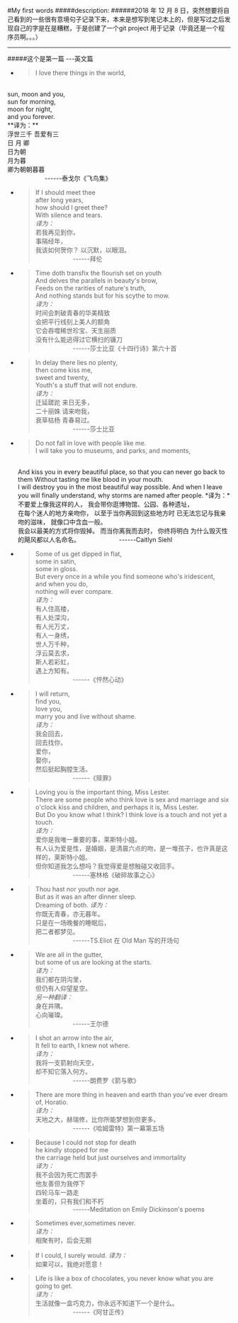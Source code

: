 #My first words
#####description:
######2018	年 12 月 8 日，突然想要将自己看到的一些很有意境句子记录下来，本来是想写到笔记本上的，但是写过之后发现自己的字是在是糟糕，于是创建了一个git project 用于记录（毕竟还是一个程序员啊。。。）

---
#####这个是第一篇 ---英文篇
* >I love there things in the world,
<br>
sun, moon and you,
<br>
sun for morning,
<br>
moon for night,
<br>
and you forever.
<br>
**译为：**
<br>
浮世三千 吾爱有三
<br>
日 月 卿
<br>
日为朝
<br>
月为暮
<br>
卿为朝朝暮暮
<br>
    &emsp;&emsp;&emsp;&emsp;&emsp;&emsp;------泰戈尔《飞鸟集》

* >If I should meet thee  
   after long years,  
   how should I greet thee?  
   With silence and tears.  
   *译为：*  
   若我再见到你，  
   事隔经年，  
   我该如何贺你？
   以沉默，以眼泪。  
   &emsp;&emsp;&emsp;&emsp;&emsp;&emsp;------拜伦
   
* >Time doth transfix the flourish set on youth  
   And delves the parallels in beauty's brow,  
   Feeds on the rarities of nature's truth,  
   And nothing stands but for his scythe to mow.  
   *译为：*  
   时间会刺破青春的华美精致  
   会把平行线刻上美人的额角  
   它会吞噬稀世珍宝、天生丽质  
   没有什么能逃得过它横扫的镰刀  
   &emsp;&emsp;&emsp;&emsp;&emsp;&emsp;------莎士比亚《十四行诗》第六十首
   
* >In delay there lies no plenty,  
   then come kiss me,  
   sweet and twenty,  
   Youth's a stuff that will not endure.  
   *译为：*  
   迁延蹉跎 来日无多，  
   二十丽姝 请来吻我，  
   衰草枯杨 青春易过。  
   &emsp;&emsp;&emsp;&emsp;&emsp;&emsp;------莎士比亚
   
* >Do not fall in love with people like me.  
   I will take you to museums, and parks, and moments, 
   <br>
   And kiss you in every beautiful place,  
   so that you can never go back to them
   Without tasting me like blood in your mouth.
   <br>
   I will destroy you in the most beautiful way possible.  
   And when I leave you will finally understand,  
   why storms are named after people.    
   *译为：*  
   不要爱上像我这样的人，  
   我会带你逛博物馆、公园、各种遗址，  
   <br>
   在每个迷人的地方亲吻你，  
   以至于当你再回到这些地方时  
   已无法忘记与我亲吻的滋味，  
   就像口中含血一般。  
   <br>
   我会以最美的方式将你毁掉。  
   而当你离我而去时，  
   你终将明白  
   为什么毁灭性的飓风都以人名命名。
   &emsp;&emsp;&emsp;&emsp;&emsp;&emsp;------Caitlyn Siehl
      
* >Some of us get dipped in flat,  
   some in satin,  
   some in gloss.  
   But every once in a while you find someone who's iridescent,  
   and when you do,  
   nothing will ever compare.  
   *译为：*  
   有人住高楼，  
   有人处深沟，  
   有人光万丈，  
   有人一身绣，  
   世人万千种，  
   浮云莫去求，  
   斯人若彩虹，   
   遇上方知有。  
   &emsp;&emsp;&emsp;&emsp;&emsp;&emsp;------《怦然心动》   
   
* >I will return,  
   find you,  
   love you,  
   marry you and live without shame.  
   *译为：*  
   我会回去，  
   回去找你，  
   爱你，  
   娶你，  
   然后挺起胸膛生活。  
   &emsp;&emsp;&emsp;&emsp;&emsp;&emsp;------《赎罪》
   
* >Loving you is the important thing, Miss Lester.  
   There are some people who think love is sex and marriage and six o'clock kiss and children, and perhaps it is, Miss Lester.  
   But Do you know what I think?
   I think love is a touch and not yet a touch.  
   *译为：*  
   爱你是我唯一重要的事，莱斯特小姐。  
   有人认为爱是性，是婚姻，是清晨六点的吻，是一堆孩子，也许真是这样的，莱斯特小姐。  
   但你知道我怎么想吗？我觉得爱是想触碰又收回手。  
   &emsp;&emsp;&emsp;&emsp;&emsp;&emsp;------塞林格《破碎故事之心》 
 
* >Thou hast nor youth nor age.  
   But as it was an after dinner sleep.  
   Dreaming of both.
   *译为：*  
   你既无青春，亦无暮年。  
   只是在一场晚餐的睡眠后，  
   把二者都梦见。  
   &emsp;&emsp;&emsp;&emsp;&emsp;&emsp;------TS.Eliot 在 Old Man 写的开场句

* >We are all in the gutter,  
   but some of us are looking at the starts.  
   *译为：*  
   我们都在阴沟里，   
   但仍有人仰望星空。  
   *另一种翻译：*  
   身在井隅，  
   心向璀璨。  
   &emsp;&emsp;&emsp;&emsp;&emsp;&emsp;------王尔德
   
* >I shot an arrow into the air,  
   It fell to earth, I knew not where.  
   *译为：*  
   我将一支箭射向天空，  
   却不知它落入何方。  
   &emsp;&emsp;&emsp;&emsp;&emsp;&emsp;------朗费罗《箭与歌》
   
* >There are more thing in heaven and earth than you've ever dream of, Horatio.  
   *译为：*  
   天地之大，赫瑞修，比你所能梦想到但更多。  
   &emsp;&emsp;&emsp;&emsp;&emsp;&emsp;------《哈姆雷特》第一幕第五场
   
* >Because I could not stop for death  
   he kindly stopped for me  
   the carriage held but just ourselves and immortality  
   *译为：*  
   我不会因为死亡而罢手  
   他友善但为我停下  
   四轮马车一路走  
   坐着的，只有我们和不朽  
   &emsp;&emsp;&emsp;&emsp;&emsp;&emsp;------Meditation on Emily Dickinson's poems
   
* >Sometimes ever,sometimes never.  
   *译为：*  
   相聚有时，后会无期

* >If I could, I surely would.
   *译为：*  
   如果可以，我绝对愿意！
   
* >Life is like a box of chocolates, you never know what you are going to get.  
   *译为：*  
   生活就像一盒巧克力，你永远不知道下一个是什么。  
   &emsp;&emsp;&emsp;&emsp;&emsp;&emsp;------《阿甘正传》
                                     
